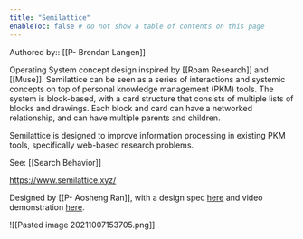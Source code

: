 ```yaml
---
title: "Semilattice"
enableToc: false # do not show a table of contents on this page
---
```

Authored by:: [[P- Brendan Langen]]

Operating System concept design inspired by [[Roam Research]] and [[Muse]]. Semilattice can be seen as a series of interactions and systemic concepts on top of personal knowledge management (PKM) tools. The system is block-based, with a card structure that consists of multiple lists of blocks and drawings. Each block and card can have a networked relationship, and can have multiple parents and children.

Semilattice is designed to improve information processing in existing PKM tools, specifically web-based research problems. 

See: [[Search Behavior]]

https://www.semilattice.xyz/

Designed by [[P- Aosheng Ran]], with a design spec [here](https://www.aoshengran.com/blog/semilattice-problem-complex) and video demonstration [here](https://youtu.be/7MeeCeTXOyo?t=103).



![[Pasted image 20211007153705.png]]


